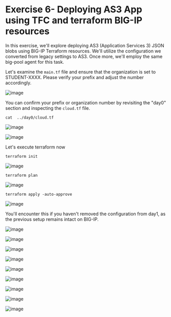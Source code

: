 Exercise 6- Deploying AS3 App using TFC and terraform BIG-IP resources
======================================================================
In this exercise, we'll explore deploying AS3 (Application Services 3) JSON blobs using BIG-IP Terraform resources. We'll utilize the configuration we converted from legacy settings to AS3. Once more, we'll employ the same big-pool agent for this task.

Let's examine the `main.tf` file and ensure that the organization is set to STUDENT-XXXX. Please verify your prefix and adjust the number accordingly.

![image](https://github.com/f5businessdevelopment/bigipworkshop/assets/13858248/a4a2d69e-b965-4db7-bf75-a4765ea45d6e)

You can confirm your prefix or organization number by revisiting the "day0" section and inspecting the `cloud.tf` file.
```
cat  ../day0/cloud.tf
```
![image](https://github.com/f5businessdevelopment/bigipworkshop/assets/13858248/43ed8802-e43e-4a6a-bbce-726ff2145b6b)

![image](https://github.com/f5businessdevelopment/bigipworkshop/assets/13858248/77b0df9e-040b-4307-bccd-072497adc171)

Let's execute terraform now

```
terraform init
```


![image](https://github.com/f5businessdevelopment/bigipworkshop/assets/13858248/218b3419-e4b1-41e5-8501-c0dff731b91c)

```
terraform plan
```

![image](https://github.com/f5businessdevelopment/bigipworkshop/assets/13858248/a9b16439-b4ae-4157-af3e-644bfce7f9bf)

```
terraform apply -auto-approve
```


![image](https://github.com/f5businessdevelopment/bigipworkshop/assets/13858248/2b1c8cf4-9516-4a9c-8837-33843f069fbc)

You'll encounter this if you haven't removed the configuration from day1, as the previous setup remains intact on BIG-IP.

![image](https://github.com/f5businessdevelopment/bigipworkshop/assets/13858248/944b5ff6-cac0-499e-aa70-3ada8a90cbb8)

![image](https://github.com/f5businessdevelopment/bigipworkshop/assets/13858248/94a9048e-171c-4046-b813-2b467aeb6450)

![image](https://github.com/f5businessdevelopment/bigipworkshop/assets/13858248/b58c45cf-9627-4327-a926-3355136d445c)

![image](https://github.com/f5businessdevelopment/bigipworkshop/assets/13858248/8bebd6a2-d942-4459-9eaa-e92412861d87)

![image](https://github.com/f5businessdevelopment/bigipworkshop/assets/13858248/78eca5b4-ba1c-4f68-97e4-d943a04264ff)


![image](https://github.com/f5businessdevelopment/bigipworkshop/assets/13858248/38e06954-9e18-40c7-957e-08411100800e)

![image](https://github.com/f5businessdevelopment/bigipworkshop/assets/13858248/38b04cf1-c87d-48f4-9648-33930920d33c)


![image](https://github.com/f5businessdevelopment/bigipworkshop/assets/13858248/64d1ea2b-4d1f-4dbd-b153-848e8e26ed21)

![image](https://github.com/f5businessdevelopment/bigipworkshop/assets/13858248/5940e1e2-c361-48fe-8688-1f726da25217)

